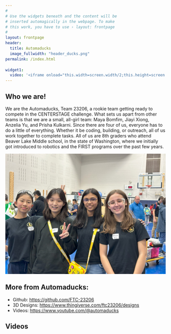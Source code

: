 ```yaml
---
#
# Use the widgets beneath and the content will be
# inserted automagically in the webpage. To make
# this work, you have to use › layout: frontpage
#
layout: frontpage
header:
  title: Automaducks
  image_fullwidth: "header_ducks.png"
permalink: /index.html

widget1:
  video: '<iframe onload="this.width=screen.width/2;this.height=screen.width/3;" src="https://www.youtube.com/embed/mWsTDjGAUhM?si=mihuSlchK4QkyDnP" title="YouTube video player" frameborder="0" allow="accelerometer; autoplay; clipboard-write; encrypted-media; gyroscope; picture-in-picture; web-share" allowfullscreen></iframe>'
---
```


## Who we are!

We are the Automaducks, Team 23206, a rookie team getting ready to compete in the CENTERSTAGE challenge. What sets us apart from other teams is that we are a small, all-girl team: Maya Bomfim, Jiayi Xiong, Anzelia Yu, and Prisha Kulkarni. Since there are four of us, everyone has to do a little of everything. Whether it be coding, building, or outreach, all of us work together to complete tasks. All of us are 8th graders who attend Beaver Lake Middle school, in the state of Washington, where we initially got introduced to robotics and the FIRST programs over the past few years.

<img src="../../images/general/team-lm1.jpg" alt="Step" width="600" align="middle" />

## More from Automaducks:

- Github: <https://github.com/FTC-23206>
- 3D Designs: <https://www.thingiverse.com/ftc23206/designs>
- Videos: <https://www.youtube.com/@automaducks>

## Videos